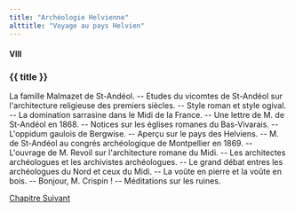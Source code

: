```yaml
---
title: "Archéologie Helvienne"
alttitle: "Voyage au pays Helvien"
---
```


#### VIII

### {{ title }}

<div id="tltr">

La famille Malmazet de St-Andéol. -- Etudes du vicomtes de St-Andéol sur
l'architecture religieuse des premiers siècles. -- Style roman et style ogival.
-- La domination sarrasine dans le Midi de la France. -- Une lettre de M. de
St-Andéol en 1868. -- Notices sur les églises romanes du Bas-Vivarais. --
L'oppidum gaulois de Bergwise. -- Aperçu sur le pays des Helviens. -- M. de
St-Andéol au congrés archéologique de Montpellier en 1869. -- L'ouvrage de M.
Revoil sur l'architecture romane du Midi. -- Les architectes archéologues et les
archivistes archéologues. -- Le grand débat entres les archéologues du Nord et
ceux du Midi. -- La voûte en pierre et la voûte en bois. -- Bonjour, M.
Crispin ! -- Méditations sur les ruines.

</div>

<div id="next">

[Chapitre Suivant](09.html)

</div>
